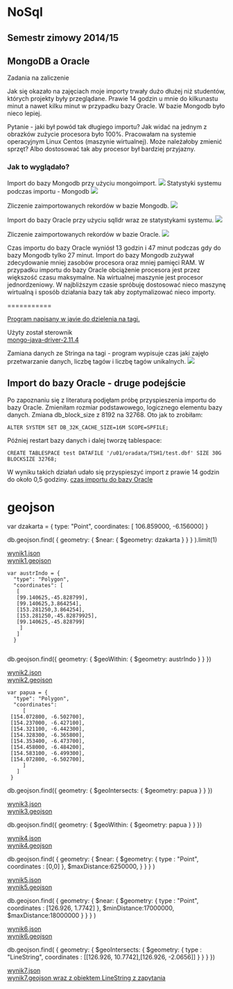# NoSql 

## Semestr zimowy 2014/15

## MongoDB a Oracle

Zadania na zaliczenie

Jak się okazało na zajęciach moje importy trwały dużo dłużej niż studentów, których projekty były przeglądane.
Prawie 14 godzin u mnie do kilkunastu minut a nawet kilku minut w przypadku bazy Oracle. W bazie Mongodb było nieco lepiej.

Pytanie - jaki był powód tak długiego importu? Jak widać na jednym z obrazków zużycie procesora było 100%.
Pracowałam na systemie operacyjnym Linux Centos (maszynie wirtualnej). Może należałoby zmienić sprzęt? Albo dostosować tak aby procesor był bardziej przyjazny.

### Jak to wyglądało?

Import do bazy Mongodb przy użyciu mongoimport.
 <img src="https://github.com/wardzinskaj/nosqlzal/blob/master/java_project/mongodb_import.png"> 
 Statystyki systemu podczas importu - Mongodb
 <img src="https://github.com/wardzinskaj/nosqlzal/blob/master/java_project/mongodb_system.png"> 
 
Zliczenie zaimportowanych rekordów w bazie Mongodb. 
 <img src="https://github.com/wardzinskaj/nosqlzal/blob/master/java_project/mongo_count.png"> 
 
 
 Import do bazy Oracle przy użyciu sqlldr wraz ze statystykami systemu.
 <img src="https://github.com/wardzinskaj/nosqlzal/blob/master/java_project/oracle_system.png">

Zliczenie zaimportowanych rekordów w bazie Oracle. 
<img src="https://github.com/wardzinskaj/nosqlzal/blob/master/java_project/oracle_count.png">

Czas importu do bazy Oracle wyniósł 13 godzin i 47 minut podczas gdy do bazy Mongodb tylko 27 minut.
Import do bazy Mongodb zużywał zdecydowanie mniej zasobów procesora oraz mniej pamięci RAM.
W przypadku importu do bazy Oracle obciążenie procesora jest przez większość czasu maksymalne.
Na wirtualnej maszynie jest procesor jednordzeniowy.
W najbliższym czasie spróbuję dostosować nieco maszynę wirtualną i sposób działania bazy tak aby zoptymalizować nieco importy.

=========== 
 
[Program napisany w javie do dzielenia na tagi.](https://github.com/wardzinskaj/geojson/blob/master/Zad1c.java)

Użyty został sterownik  
[mongo-java-driver-2.11.4](http://central.maven.org/maven2/org/mongodb/mongo-java-driver)


Zamiana danych ze Stringa na tagi - program wypisuje czas jaki zajęło przetwarzanie danych, liczbę tagów i liczbę tagów unikalnych.
<img src="https://github.com/wardzinskaj/geojson/blob/master/zamiana_na_tagi_java.PNG"> 

## Import do bazy Oracle - druge podejście

Po zapoznaniu się z literaturą podjęłam próbę przyspieszenia importu do bazy Oracle. Zmieniłam rozmiar podstawowego, logicznego elementu bazy danych. Zmiana db_block_size z 8192 na 32768. Oto jak to zrobiłam:
 
    ALTER SYSTEM SET DB_32K_CACHE_SIZE=16M SCOPE=SPFILE;

Później restart bazy danych i dalej tworzę tablespace:
 
    CREATE TABLESPACE test DATAFILE '/u01/oradata/TSH1/test.dbf' SIZE 30G BLOCKSIZE 32768;
 
W wyniku takich działań udało się przyspieszyć import z prawie 14 godzin do około 0,5 godziny.
[czas importu do bazy Oracle](https://github.com/wardzinskaj/geojson/blob/master/wynik1.json)

geojson
=======

var dzakarta = { type: "Point", coordinates: [ 106.859000, -6.156000] }

db.geojson.find( { geometry: { $near: { $geometry: dzakarta } } } ).limit(1)

[wynik1.json](https://github.com/wardzinskaj/geojson/blob/master/wynik1.json)<br>
[wynik1.geojson](https://github.com/wardzinskaj/geojson/blob/master/near1.geojson) 

```
var austrIndo = {
  "type": "Polygon", 
  "coordinates": [
   [
   [99.140625,-45.828799], 
   [99.140625,3.864254], 
   [153.281250,3.864254], 
   [153.281250,-45.82879925],
   [99.140625,-45.828799] 
   	] 
   ] 
  }
  
  ```

db.geojson.find({ geometry: { $geoWithin: { $geometry: austrIndo } } })

[wynik2.json](https://github.com/wardzinskaj/geojson/blob/master/wynik8.json)<br>
[wynik2.geojson](https://github.com/wardzinskaj/geojson/blob/master/wynik8.geojson)

```
var papua = {
  "type": "Polygon",
  "coordinates": 
     [
 [154.072800, -6.502700],
 [154.237000, -6.427100],
 [154.321100, -6.442300],
 [154.328300, -6.365800],
 [154.353400, -6.473700],
 [154.458000, -6.484200],
 [154.583100, -6.499300],
 [154.072800, -6.502700],
     ]
   ]
 }
```

db.geojson.find({ geometry: { $geoIntersects: { $geometry: papua } } })

[wynik3.json](https://github.com/wardzinskaj/geojson/blob/master/wynik2.json)<br>
[wynik3.geojson](https://github.com/wardzinskaj/geojson/blob/master/wynik2.geojson)


db.geojson.find({ geometry: { $geoWithin: { $geometry: papua } } })

[wynik4.json](https://github.com/wardzinskaj/geojson/blob/master/wynik3.json)<br>
[wynik4.geojson](https://github.com/wardzinskaj/geojson/blob/master/wynik3.geojson)

db.geojson.find( {  geometry: {   $near: {    $geometry: {     type : "Point",      coordinates : [0,0]    },    $maxDistance:6250000,   }  } } )

[wynik5.json](https://github.com/wardzinskaj/geojson/blob/master/wynik5.json)<br>
[wynik5.geojson](https://github.com/wardzinskaj/geojson/blob/master/wynik5.geojson)

db.geojson.find( {  geometry: {   $near: {    $geometry: {     type : "Point",      coordinates : [126.926, 1.7742]    },    $minDistance:17000000, $maxDistance:18000000   }  } } )

[wynik6.json](https://github.com/wardzinskaj/geojson/blob/master/wynik6.json)<br>
[wynik6.geojson](https://github.com/wardzinskaj/geojson/blob/master/wynik6.geojson)

db.geojson.find( {   geometry: {    $geoIntersects: {     $geometry: {      type : "LineString",       coordinates : [[126.926, 10.7742],[126.926, -2.0656]]     }    }   }  })

[wynik7.json](https://github.com/wardzinskaj/geojson/blob/master/wynik7.json)<br>
[wynik7.geojson wraz z obiektem LineString z zapytania](https://github.com/wardzinskaj/geojson/blob/master/wynik7.geojson)


